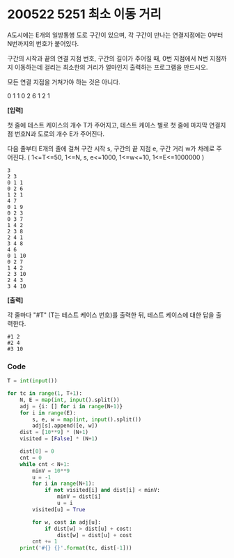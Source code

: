 # 200522 5251 최소 이동 거리

A도시에는 E개의 일방통행 도로 구간이 있으며, 각 구간이 만나는 연결지점에는 0부터 N번까지의 번호가 붙어있다.

구간의 시작과 끝의 연결 지점 번호, 구간의 길이가 주어질 때, 0번 지점에서 N번 지점까지 이동하는데 걸리는 최소한의 거리가 얼마인지 출력하는 프로그램을 만드시오.

모든 연결 지점을 거쳐가야 하는 것은 아니다.

0 1 1
0 2 6
1 2 1


**[입력]**

첫 줄에 테스트 케이스의 개수 T가 주어지고, 테스트 케이스 별로 첫 줄에 마지막 연결지점 번호N과 도로의 개수 E가 주어진다.

다음 줄부터 E개의 줄에 걸쳐 구간 시작 s, 구간의 끝 지점 e, 구간 거리 w가 차례로 주어진다. ( 1<=T<=50, 1<=N, s, e<=1000, 1<=w<=10, 1<=E<=1000000 )

```
3
2 3
0 1 1
0 2 6
1 2 1
4 7
0 1 9
0 2 3
0 3 7
1 4 2
2 3 8
2 4 1
3 4 8
4 6
0 1 10
0 2 7
1 4 2
2 3 10
2 4 3
3 4 10
```



**[출력]**

각 줄마다 "#T" (T는 테스트 케이스 번호)를 출력한 뒤, 테스트 케이스에 대한 답을 출력한다.

```
#1 2
#2 4
#3 10
```



### Code

```python
T = int(input())

for tc in range(1, T+1):
    N, E = map(int, input().split())
    adj = {i: [] for i in range(N+1)}
    for i in range(E):
        s, e, w = map(int, input().split())
        adj[s].append([e, w])
    dist = [10**9] * (N+1)
    visited = [False] * (N+1)

    dist[0] = 0
    cnt = 0
    while cnt < N+1:
        minV = 10**9
        u = -1
        for i in range(N+1):
            if not visited[i] and dist[i] < minV:
                minV = dist[i]
                u = i
        visited[u] = True

        for w, cost in adj[u]:
            if dist[w] > dist[u] + cost:
                dist[w] = dist[u] + cost
        cnt += 1
    print('#{} {}'.format(tc, dist[-1]))
```



